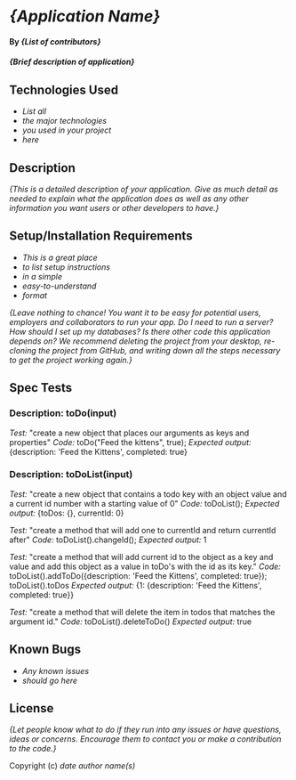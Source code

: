 # _{Application Name}_

#### By _**{List of contributors}**_

#### _{Brief description of application}_

## Technologies Used

* _List all_
* _the major technologies_
* _you used in your project_
* _here_

## Description

_{This is a detailed description of your application. Give as much detail as needed to explain what the application does as well as any other information you want users or other developers to have.}_

## Setup/Installation Requirements

* _This is a great place_
* _to list setup instructions_
* _in a simple_
* _easy-to-understand_
* _format_

_{Leave nothing to chance! You want it to be easy for potential users, employers and collaborators to run your app. Do I need to run a server? How should I set up my databases? Is there other code this application depends on? We recommend deleting the project from your desktop, re-cloning the project from GitHub, and writing down all the steps necessary to get the project working again.}_

## Spec Tests

### Description: toDo(input)
*Test:* "create a new object that places our arguments as keys and properties"
*Code:* toDo("Feed the kittens", true);
*Expected output:* {description: 'Feed the Kittens', completed: true}

### Description: toDoList(input)
*Test:* "create a new object that contains a todo key with an object value and a current id number with a starting value of 0"
*Code:* toDoList();
*Expected output:* {toDos: {}, currentId: 0}

*Test:* "create a method that will add one to currentId and return currentId after"
*Code:* toDoList().changeId();
*Expected output:* 1

*Test:* "create a method that will add current id to the object as a key and value and add this object as a value in toDo's with the id as its key."
*Code:* toDoList().addToDo({description: 'Feed the Kittens', completed: true});
toDoList().toDos
*Expected output:* {1: {description: 'Feed the Kittens', completed: true}}

*Test:* "create a method that will delete the item in todos that matches the argument id."
*Code:* toDoList().deleteToDo()
*Expected output:* true

## Known Bugs

* _Any known issues_
* _should go here_

## License

_{Let people know what to do if they run into any issues or have questions, ideas or concerns.  Encourage them to contact you or make a contribution to the code.}_

Copyright (c) _date_ _author name(s)_